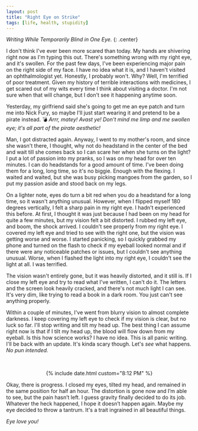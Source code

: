 ```yaml
---
layout: post
title: "Right Eye on Strike"
tags: [life, health, stupidity]
---
```


*Writing While Temporarily Blind in One Eye.*
{: .center}

I don't think I've ever been more scared than today. My hands are shivering right now as I'm typing this out. There's something wrong with my right eye, and it's swollen. For the past few days, I've been experiencing major pain on the right side of my face. I have no idea what it is, and I haven't visited an ophthalmologist yet. Honestly, I probably won't. Why? Well, I'm terrified of poor treatment. Given my history of terrible interactions with medicines, I get scared out of my wits every time I think about visiting a doctor. I'm not sure when that will change, but I don't see it happening anytime soon.

Yesterday, my girlfriend said she's going to get me an eye patch and turn me into Nick Fury, so maybe I'll just start wearing it and pretend to be a pirate instead. :bomb: *Arrr, matey! Avast ye! Don't mind me limp and me swollen eye; it's all part of the pirate aesthetic!*

Man, I got distracted again. Anyway, I went to my mother's room, and since she wasn't there, I thought, why not do headstand in the center of the bed and wait till she comes back so I can scare her when she turns on the light? I put a lot of passion into my pranks, so I was on my head for over ten minutes. I can do headstands for a good amount of time. I've been doing them for a long, long time, so it's no biggie. Enough with the flexing. I waited and waited, but she was busy picking mangoes from the garden, so I put my passion aside and stood back on my legs.

On a lighter note, eyes do turn a bit red when you do a headstand for a long time, so it wasn't anything unusual. However, when I flipped myself 180 degrees vertically, I felt a sharp pain in my right eye. I hadn't experienced this before. At first, I thought it was just because I had been on my head for quite a few minutes, but my vision felt a bit distorted. I rubbed my left eye, and boom, the shock arrived. I couldn't see properly from my right eye. I covered my left eye and tried to see with the right one, but the vision was getting worse and worse. I started panicking, so I quickly grabbed my phone and turned on the flash to check if my eyeball looked normal and if there were any noticeable patches or issues, but I couldn't see anything unusual. Worse, when I flashed the light into my right eye, I couldn't see the light at all. I was terrified.

The vision wasn't entirely gone, but it was heavily distorted, and it still is. If I close my left eye and try to read what I've written, I can't do it. The letters and the screen look heavily cracked, and there's not much light I can see. It's very dim, like trying to read a book in a dark room. You just can't see anything properly.

Within a couple of minutes, I've went from blurry vision to almost complete darkness. I keep covering my left eye to check if my vision is clear, but no luck so far. I'll stop writing and tilt my head up. The best thing I can assume right now is that if I tilt my head up, the blood will flow down from my eyeball. Is this how science works? I have no idea. This is all panic writing. I'll be back with an update. It's kinda scary though. Let's *see* what happens. *No pun intended.*

<br>

<p align="center"> {% include date.html custom="8:12 PM" %} </p>

Okay, there is progress. I closed my eyes, tilted my head, and remained in the same position for half an hour. The distortion is gone now and I’m able to see, but the pain hasn’t left. I guess gravity finally decided to do its job. Whatever the heck happened, I hope it doesn’t happen again. Maybe my eye decided to throw a tantrum. It's a trait ingrained in all beautiful things.


*Eye love you!*
